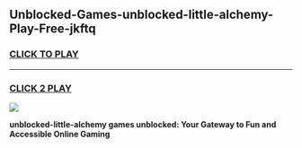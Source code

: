 
## Unblocked-Games-unblocked-little-alchemy-Play-Free-jkftq
<h3>
<a href="https://premium76.site?title=unblocked-little-alchemy&ref=21A">CLICK TO PLAY</a></h3>
<hr>

<h3>
<a href="https://premium76.site?title=unblocked-little-alchemy&ref=21A">CLICK 2 PLAY</a>
  
</h3>

<a href="https://premium76.site?title=unblocked-little-alchemy&ref=21A"><img src="https://clearcache.store/games.png"></a>


**unblocked-little-alchemy games unblocked: Your Gateway to Fun and Accessible Online Gaming**
